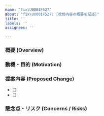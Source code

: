 ```yaml
---
name: "fix\U0001F527"
about: "fix\U0001F527: [改修内容の概要を記述]"
title: ''
labels: ''
assignees: ''

---
```


### 概要 (Overview)
### 動機・目的 (Motivation)
### 提案内容 (Proposed Change)
- [ ] 
- [ ] 

### 懸念点・リスク (Concerns / Risks)
